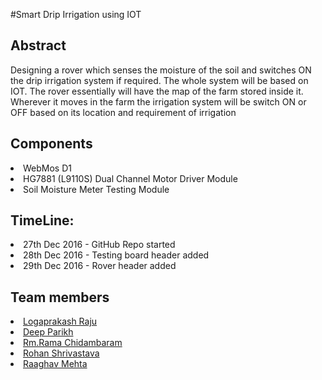 #Smart Drip Irrigation using IOT 

<h2>Abstract</h2>
   <p>Designing a rover which senses the moisture of the soil and switches ON the drip irrigation system if required. The whole system will be based on IOT. The rover essentially will have the map of the farm stored inside it. Wherever it moves in the farm the irrigation system will be switch ON or OFF based on its location and requirement of irrigation </p>
   
<h2>Components</h2>
  <li>WebMos D1
  <li>HG7881 (L9110S) Dual Channel Motor Driver Module
  <li>Soil Moisture Meter Testing Module

<h2>TimeLine:</h2>
  <li> 27th Dec 2016 - GitHub Repo started 
  <li> 28th Dec 2016 - Testing board header added
  <li> 29th Dec 2016 - Rover header added 
  
<h2>Team members</h2>
<li><a href="https://github.com/logaprakash">Logaprakash Raju</a>
<li><a href="#">Deep Parikh</a>
<li><a href="#">Rm.Rama Chidambaram</a>
<li><a href="#">Rohan Shrivastava</a>
<li><a href="#">Raaghav Mehta</a>
